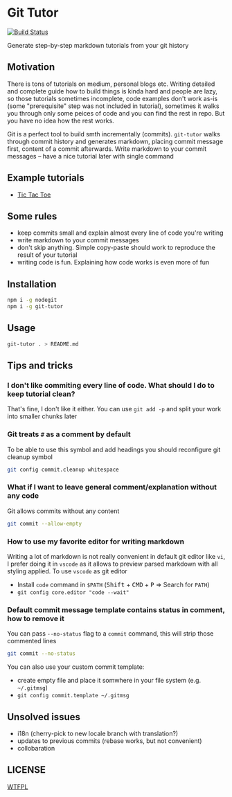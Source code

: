 # Git Tutor

[![Build Status](https://travis-ci.com/R1ZZU/git-tutor.svg?branch=master)](https://travis-ci.com/R1ZZU/git-tutor)

Generate step-by-step markdown tutorials from your git history

## Motivation

There is tons of tutorials on medium, personal blogs etc.
Writing detailed and complete guide how to build things is kinda hard and people are lazy, so those tutorials sometimes incomplete, code examples don't work as-is (some "prerequisite" step was not included in tutorial), sometimes it walks you through only some peices of code and you can find the rest in repo. But you have no idea how the rest works.

Git is a perfect tool to build smth incrementally (commits). `git-tutor` walks through commit history and generates markdown, placing commit message first, content of a commit afterwards. Write markdown to your commit messages – have a nice tutorial later with single command

## Example tutorials

* [Tic Tac Toe](https://github.com/R1ZZU/tic-tac-toe)

## Some rules

* keep commits small and explain almost every line of code you're writing
* write markdown to your commit messages
* don't skip anything. Simple copy-paste should work to reproduce the result of your tutorial
* writing code is fun. Explaining how code works is even more of fun

## Installation

```sh
npm i -g nodegit
npm i -g git-tutor
```

## Usage

```sh
git-tutor . > README.md
```

## Tips and tricks

### I don't like commiting every line of code. What should I do to keep tutorial clean?

That's fine, I don't like it either. You can use `git add -p` and split your work into smaller chunks later

### Git treats `#` as a comment by default

To be able to use this symbol and add headings you should reconfigure git cleanup symbol

```sh
git config commit.cleanup whitespace
```

### What if I want to leave general comment/explanation without any code

Git allows commits without any content

```sh
git commit --allow-empty
```

### How to use my favorite editor for writing markdown

Writing a lot of markdown is not really convenient in default git editor like `vi`, I prefer doing it in `vscode` as it allows to preview parsed markdown with all styling applied. To use `vscode` as git editor

* Install `code` command in `$PATH` (<kbd>Shift</kbd> + <kbd>CMD</kbd> + <kbd>P</kbd> => Search for `PATH`)
* `git config core.editor "code --wait"`

### Default commit message template contains status in comment, how to remove it

You can pass `--no-status` flag to a `commit` command, this will strip those commented lines
```sh
git commit --no-status
```

You can also use your custom commit template:

* create empty file and place it somwhere in your file system (e.g. `~/.gitmsg`)
* `git config commit.template ~/.gitmsg`

## Unsolved issues

* i18n (cherry-pick to new locale branch with translation?)
* updates to previous commits (rebase works, but not convenient)
* collobaration

## LICENSE
[WTFPL](http://www.wtfpl.net/)
